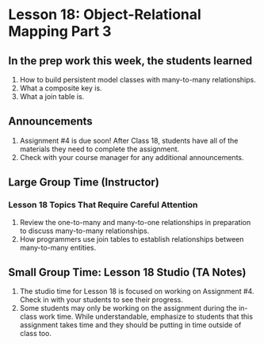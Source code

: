# Lesson 18: Object-Relational Mapping Part 3

## In the prep work this week, the students learned

1. How to build persistent model classes with many-to-many relationships.
1. What a composite key is.
1. What a join table is.

## Announcements

1. Assignment #4 is due soon! After Class 18, students have all of the materials they need to complete the assignment.
1. Check with your course manager for any additional announcements.

## Large Group Time (Instructor)

### Lesson 18 Topics That Require Careful Attention
1. Review the one-to-many and many-to-one relationships in preparation to discuss many-to-many relationships.
1. How programmers use join tables to establish relationships between many-to-many entities.

## Small Group Time: Lesson 18 Studio (TA Notes)

1. The studio time for Lesson 18 is focused on working on Assignment #4. Check in with your students to see their progress.
1. Some students may only be working on the assignment during the in-class work time. While understandable, emphasize to students that this assignment takes time and they should be putting in time outside of class too.